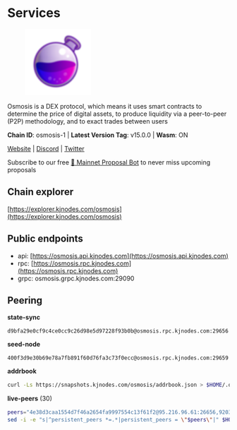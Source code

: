 # Services

<figure><img src="https://raw.githubusercontent.com/kj89/cosmos-images/main/logos/osmosis.png" width="150" alt=""><figcaption></figcaption></figure>

Osmosis is a DEX protocol, which means it uses smart contracts  to determine the price of digital assets, to produce liquidity  via a peer-to-peer (P2P) methodology, and to exact trades between users

**Chain ID**: osmosis-1 | **Latest Version Tag**: v15.0.0 | **Wasm**: ON

[Website](https://osmosis.zone) | [Discord](https://discord.gg/osmosis) | [Twitter](https://twitter.com/osmosiszone)



Subscribe to our free [🤖 Mainnet Proposal Bot](https://t.me/kjnodes_proposal_bot) to never miss upcoming proposals


## Chain explorer
[https://explorer.kjnodes.com/osmosis](https://explorer.kjnodes.com/osmosis)

## Public endpoints

* api: [https://osmosis.api.kjnodes.com](https://osmosis.api.kjnodes.com)
* rpc: [https://osmosis.rpc.kjnodes.com](https://osmosis.rpc.kjnodes.com)
* grpc: osmosis.grpc.kjnodes.com:29090

## Peering

**state-sync**

```text
d9bfa29e0cf9c4ce0cc9c26d98e5d97228f93b0b@osmosis.rpc.kjnodes.com:29656
```

**seed-node**

```text
400f3d9e30b69e78a7fb891f60d76fa3c73f0ecc@osmosis.rpc.kjnodes.com:29659
```

**addrbook**
```bash
curl -Ls https://snapshots.kjnodes.com/osmosis/addrbook.json > $HOME/.osmosisd/config/addrbook.json
```

**live-peers** (30)
```bash
peers="4e38d3caa1554d7f46a2654fa9997554c13f61f2@95.216.96.61:26656,9203fbde463bd66bb451da3de390c7d3515c2bf2@65.108.46.248:26656,d9bfa29e0cf9c4ce0cc9c26d98e5d97228f93b0b@65.109.88.38:29656,82e224c9640048a6513c589e904c0d903bb99f32@74.118.140.23:26656,7fc90a9c32c775ff685798c33fc06fe6d5009b26@202.61.229.102:26656,1990bfb9135023ca697bbb8a8d0defb6e4669478@211.219.19.74:26656,af678c610cf37bf5d443efdba7ac1354f104415c@137.184.9.18:32644,f3262b9f490720920b0002fadd500af1cef3e6a6@51.222.40.84:26656,d4e6a9d74abbf4676c8fd2d58d27fc24b59056b9@143.198.22.206:26656,c257db7b3a7f61688c6452d1e9dcfb3034e54fe8@143.198.98.144:26656,9379a49cadb2e71d896c2d4ebd5ca394e50bf983@18.116.211.23:26656,ac2fbcb5de633d136a942c28c3049e3edbc6e69a@85.239.233.61:2000,8c5e9342661a728b810d82221152b2a2fce5018a@162.19.84.205:26656,f024eadf265f72f4240e5e3ea20eac22f6695ccb@159.65.100.92:26656,ef573bd8b519f9572798444f6c229ab0a3204bb8@5.9.94.24:26656,3d311ac374e6953e97ee07c74a76f399394c3025@173.215.85.171:20000,d0c050f33b7aa1032a3763da0e7eb8df0ac72a2c@162.55.92.114:12000,65f51ebf46256d829ae5903e9faf31dae35bdf46@65.109.64.245:26656,807eda3abecff79df294d127cf58d6d5e07393ee@67.209.54.21:26656,b6ec9c7284b45eb912b01c192f7ffd8ef7508ec7@51.81.123.33:26656,e1b058e5cfa2b836ddaa496b10911da62dcf182e@23.88.21.234:26656,6ab610679f84de983dde1beb2f4cd3bd226aa31a@51.81.185.115:26656,b67b6f62e083eabe4efd2ef4f4238a56edaf85de@141.95.157.155:26656,6cbb199c891bf1ed925c64fd1ec0882afdc2e2dc@162.19.81.54:34656,8a0caf4581f135b1468408ec398d94573da02e8c@198.244.202.140:26656,3243426ab56b67f794fa60a79cc7f11bc7aa752d@35.210.252.64:26656,3e874613919a6f8b3fc26071fef563c88f031b3c@116.202.236.59:31656,170e681516b039be361df87eb626ee81c08f07a4@157.245.115.42:26656,74e8ba742d8312c250f3237c8c8f3f951c01f9df@95.216.4.104:26656,406f64a8d601e34d7311fd61ec87b0c7028bd230@138.201.23.39:46656"
sed -i -e "s|^persistent_peers *=.*|persistent_peers = \"$peers\"|" $HOME/.osmosisd/config/config.toml
```
